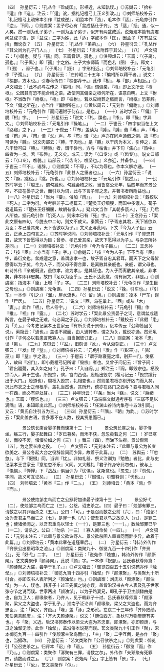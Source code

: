 <!-- { "loadSidebar": true } -->
〔四〕　孙星衍云：「孔丛作『盈成匡』，形相近，未知孰误。」◎苏舆云：「拾补『适』作『造』，注云：『「适」讹，据礼记檀弓上正义引改。』」◎刘师培校补云：「礼记檀弓上疏宋本引作『盆成逆』，明监本作『造』，毛本作『适』，元龟亦引作『逆』，下同。」◎则虞案：孟子尽心有「盆成括仕于齐」，古「适」「括」通，似一人矣。然一则为孔子弟子，一则为孟子弟子，似齐有两盆成适。说苑建本篇有虞君问盆成子语，是「盆成」二字为姓，此「适」字或本作「匡」，因孟子「齐有盆成括」而讹欤？
〔五〕　孙星衍云：「孔丛作『弟弟』。」
〔六〕　孙星衍云：「孔丛作『其父尚为孔子门人』。」
〔七〕　孙星衍云：「言未附葬于其父。」
〔八〕　卢文弨云：「小弱也。疑与『孺』同。玉篇音矩，孤也。」◎洪颐烜云：「玉篇：『〈子禹〉，孤也。』『〈子禹〉』即『孺』字之俗。庄子大宗师篇『而色若（图） 子』，释文：『（图） ，弱子也。』『〈子禹〉』『（图） 』字形相近。」◎刘师培校补云：「元龟引作『子孺』。」
〔九〕　孙星衍云：「左传昭二十五年：『楄柎所以藉干者。』说文：『楄部，方木也。』引春秋传曰：『楄部荐干。』此作『柎』，与『部』声相近。」◎卢文弨云：「此不必与左传之『楄柎』同，『偏』谓偏亲，『柎』即上文所云『柎柩』。公因其有恐不能合祔之语，故使问其偏亲之柩何所在，语意自明。上文『柎柩』不当改作『祔柩』，『柎』即『楄柎』，若以应祔葬之柩而言，『祔柩』恐非辞。下文『偏之所在』，亦当作『偏祔所在』。」◎黄以周云：「元刻作『偏祔』。」◎刘师培校补云：「元龟引作『而问遍祔于何存』，是也。」
〔一十〕苏时学云：「『偏』下脱『柎』字。」
〔一一〕孙星衍云：「说文：『札，牒也。』『掺』，即『操』字异文。」◎刘师培校补云：「元龟引作『操笔』。」
〔一二〕于鬯云：「四字似当在上文『路寝』之下。」
〔一三〕于鬯云：「『布』盖读为『膊』。『膊』谐『尃』声，『尃』谐『甫』声，『甫』谐『父』声，与『布』谐『父』声亦在同声通借之例，故『布』可读为『膊』。说文肉部云：『膊，干肉也。』是『膊』以干肉为本义，引伸之，盖凡干皆可曰『膊』。『膊唇』者，谓干唇也，方与『枯舌』并下句『焦心』『热中』四者为一类。若『布唇』，无义矣。或云：读为『〈口专〉』或『〈齿专〉』。说文口部云：『〈口专〉，噍貌。』齿部云：『〈齿专〉，噍坚也。』义亦近，并备参。」
〔一四〕于鬯云：「『不』，语辞。」◎则虞案：「不辱」，不以为辱也。作本义解亦通。
〔一五〕刘师培校补云：「元龟引作『此甚人之重者也』。」
〔一六〕孙星衍云：「说文：『蹶，跳也。』『跳，跃也。』」◎刘师培校补云：「元龟引作『憱然』。」
〔一七〕苏时学云：「『越王』，谓勾践也。勾践会稽之败，当鲁哀公元年，后四年而齐景公卒，不应在晏子之世，而引以为词，此与下言子胥之忠，并著书者所附益也。」
〔一八〕孙星衍云：「当为『要』，俗加『肉』」。
〔一九〕刘师培校补云：「戴校以『死人』二字为衍。今考韩非子二柄篇云：『楚灵王好细腰，而国中多饿人。荀子君道篇云：『楚庄王好细腰，故朝有饿人。』疑此文当作『其朝多饿人』，『死』乃后人所益。据元龟引作『饥死人』，则宋本已有『死』字。」
〔二十〕王念孙云：「案此文原有四句，今脱去中二句，则文不成义。秦策云：『子胥忠其君，天下皆欲以为臣；孝己爱其亲，天下皆欲以为子。』文义正与此同。下文『今为人子臣』云云，正承上四句言之。」◎苏时学说同。◎刘师培校补云：「元龟引作『子胥忠其君，故天下皆愿得以为臣；曾参、孝己爱其亲，故天下愿得以为子』。与杂志所补差同。」
〔二一〕刘师培校补云：「元龟引作『今乃令子臣』。」
〔二二〕王念孙云：「按『臣』上亦当有『子』字。」◎俞樾云：「按『今为人子』下不当有『臣』字，盖衍文也。盆成适之意，盖谓忠孝一也，故子胥自忠其君耳，而天下之父母皆愿得以为子矣。今为人子，而父母不得合葬，是离散其亲戚也。亲戚，谓父母也。韩诗外传『亲戚既没，虽欲孝，谁为孝』，是其证也。为人子而离散其亲戚，非孝矣，非孝即非忠矣。故曰『足以为臣乎』。王氏不达此意，谓有阙文，非是。」◎则虞案：指海本「臣」上增「子」字。
〔二三〕刘师培校补云：「元龟引作『是生臣之母也』。」◎则虞案：元龟误。
〔二四〕孙星衍云：「说文：『挽，引车也。』（『引车』一本作『引之』）『溜』，屋水流也。『〈氵留』通。」◎则虞案：凌本「尸车」误作「尸居」。
〔二五〕孙星衍云：「说文：『西，鸟在巢上。「西」或从「木」「妻」。』此作『栖』，后人俗字。」
〔二六〕刘师培校补云：「元龟引『拥』作『推』，『袒』作『露』。」
〔二七〕苏时学云：「案此景公责晏子之词，意谓盆成适所言，在晏子却之无难，何必闻之于我。」◎刘师培校补云：「戴校云：『此假「患」为「关」。』今考史记梁孝王世家云『有所关说于景帝』，佞幸传云『公卿皆因关说』，索隐云：『通也。』盖语不觌面，由人通转者，谓之为关，戴说亦通。然元龟引作『子何必以若患言教寡人』，自当据彼订正。」
〔二八〕则虞案：凌本「忠」误「患」。
〔二九〕苏舆云：「『盆』，旧刻误『忿』，今从浙刻正。」
〔三十〕卢文弨云：「『发』疑『髽』。」◎刘师培校补云：「元龟引『发』作『｛髟巫｝』，『｛髟巫｝』即『髽』字之讹。」
〔三一〕于鬯云：「谓于路寝庭之墙，别开一门，使柩入，故曰『凶门』，即小戴檀弓记所谓『毁宗』者也。又曾子问记云：『曾子问：「君出疆薨，其入如之何？」孔子曰：「入自阙。」』郑注云：『阙，即毁宗也。柩毁宗而入，异于生也。所毁宗，殡，宫门西也。殷柩出毁宗（檀弓记云：「毁宗躐行出于大门。」殷道也），周柩入毁宗，礼相变也。』然则虽君柩亦别开凶门而入矣，况此布衣之士之母柩乎，盖礼当然也。其所开，傥亦在路门之西与？要与君柩入同一在西，而必有异处耳。」
〔三二〕孙星衍云：「『条』当为『绦』，说文：『扁绪也。』玉篇：『缨饰也。』」
〔三三〕卢文弨云：「马端临文献通考序有『三孱不足以满隅』语，未知即出此否。」◎刘师培校补云：「任渊山谷诗内集卷十五注引同。」又云：「黄氏自注引五为三。」
〔三四〕孙星衍云：「『隅』、『朝』为韵。」◎苏时学云：「案此盖古语，言多寡不在人数，视其贤愚而已。」



　　　　景公筑长庲台晏子舞而谏第十二〔一〕
　　景公筑长庲之台，晏子侍坐。觞三行，晏子起舞曰：「岁已暮矣，而禾不获，忽忽矣若之何〔二〕！岁已寒矣，而役不罢，惙惙矣如之何〔三〕！」舞三〔四〕，而涕下沾襟。景公惭焉〔五〕，为之罢长庲之役。
〔一〕　卢文弨云：「元刻末注云：『此章与景公为长庲欲美之、景公冬起大台之役辞旨同而少异，故着于此篇。』」
〔二〕　苏舆云：「『忽忽』，与下『惙惙』同，当训『忧』。非如礼器、祭义注训为『勉勉』者比，此与史记梁孝王世家云『意忽忽不乐』义同。又大戴礼『君子终身守此勿勿』，彼与上『悒悒』、『惮惮』下『战战』俱当训为『忧惧』，犹斯意也。『忽忽』即『勿勿』，字同，故义可互证矣。」
〔三〕　孙星衍云：「『惙惙』，尔雅释训：『忧也。』」
〔四〕　刘师培云：「黄本『三』作『二』。」
〔五〕　刘师培云：「黄本『焉』作『而』。」



　　　　景公使烛邹主鸟而亡之公怒将加诛晏子谏第十三〔一〕
　　景公好弋〔二〕，使烛邹主鸟而亡之〔三〕，公怒，诏吏杀之。〔四〕晏子曰：「烛邹有罪三，请数之以其罪而杀之〔五〕。」公曰：「可。」于是召而数之公前〔六〕，曰：「烛邹！汝为吾君主鸟而亡之〔七〕，是罪一也〔八〕；使吾君以鸟之故杀人〔九〕，是罪二也；使诸侯闻之，以吾君重鸟以轻士〔一十〕，是罪三也〔一一〕。」数烛邹罪已毕〔一二〕，请杀之。公曰：「勿杀〔一三〕！寡人闻命矣〔一四〕。」
〔一〕　卢文弨云：「元刻末注云：『此章与景公欲诛野人、景公欲杀圉人章旨同而辞少异，故着于此篇。』」◎刘师培云：「黄本此章在道殣章后。」
〔二〕　孙星衍云：「韩诗外传作『齐景公出猎昭华之池』。」◎则虞案：类聚九十、御览九百一十四引作「齐景公」，无「好弋」二字。
〔三〕　孙星衍云：「说苑作『烛雏』，韩诗外传作『颜斲聚』，艺文类聚作『颜涿聚』，此脱『颜』字。一本作『祝邹』。吕氏春秋尊师篇：『颜涿聚之大盗，尝学于孔子。』」◎卢文弨云：「御览四百五十五引说苑亦作『烛邹』。」◎刘师培校补云：「御览九百十四亦引『烛邹』作『颜涿聚』，与类聚九十所引合。亦即汉书人表所列之『颜浊邹』也。」◎则虞案：刘氏以「颜涿聚」「颜浊邹」为一人，误也。韩非子十过王先慎之说亦误，盖皆沿汉书古今人表及孔子世家张守节之说而误。世家两出「颜浊邹」，以为子路妻兄，即孔子于卫主颜雠由是也，自为卫人；颜喙聚者，乃齐人，见于韩非子十过、吕氏春秋尊师篇：「颜涿聚，梁父之大盗也，学于孔子。」淮南子泛论训「颜喙聚，梁父之大盗也，而为齐忠臣」，注：「梁父，齐邑。」「喙」盖「涿」之形讹。左哀二十三年传「齐师败绩，知伯亲禽颜庚」，注：「齐大夫颜涿聚。」说文：「庚位西方，象秋时万物庚庚有实也。」与「聚」义近。后汉书郭泰传以梁父大盗为齐忠臣，即涿聚，亦即颜庚，与卫之浊邹无涉。此作「烛邹」，盖沿俗本说苑而误。艺文类聚九十引正作「聚」，宋本御览九百一十四引作「使颜涿主聚鸟而亡」，「主」「聚」二字互倒，是亦作「聚」也，当据改。
〔四〕　孙星衍云：「艺文类聚作『公召欲杀之』。」◎则虞案：御览引「公召吏杀之」。归评本「诏」作「语」。
〔五〕　孙星衍云：「御览『而』作『乃』。」◎则虞案：类聚作「涿聚有三罪，请数之尔」。外传作「夫邓聚有死罪四，请数而诛之」。
〔六〕　则虞案：说苑两「公」字上皆有「景」字。
〔七〕　孙星衍云：「『汝』，艺文类聚作『尔』。」
